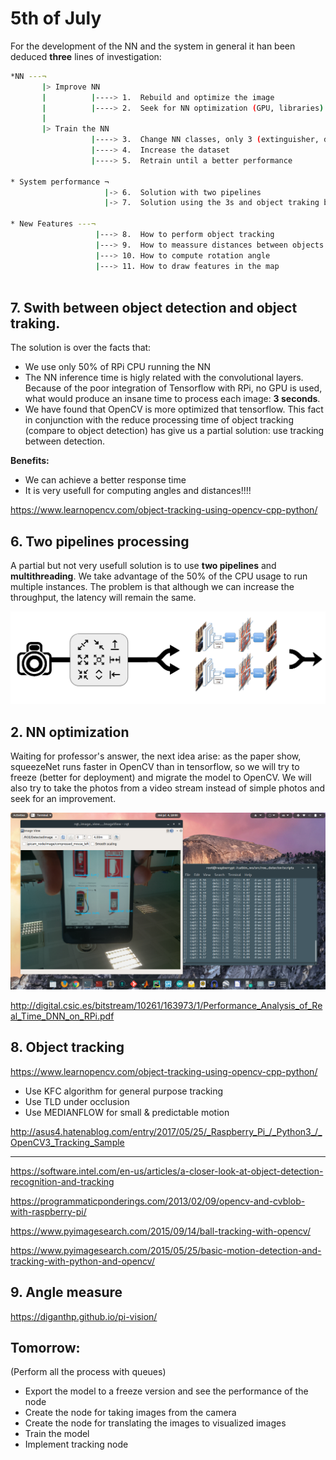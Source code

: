 # 5th of July
For the development of the NN and the system in general it han been deduced **three** lines of investigation:

```bash
*NN ---¬
       |> Improve NN 
       |          |----> 1.  Rebuild and optimize the image
       |          |----> 2.  Seek for NN optimization (GPU, libraries)
       |
       |> Train the NN
                  |----> 3.  Change NN classes, only 3 (extinguisher, door, exit sign)
                  |----> 4.  Increase the dataset
                  |----> 5.  Retrain until a better performance

* System performance ¬
                     |-> 6.  Solution with two pipelines
                     |-> 7.  Solution using the 3s and object traking between frames

* New Features ---¬
                   |---> 8.  How to perform object tracking
                   |---> 9.  How to meassure distances between objects
                   |---> 10. How to compute rotation angle
                   |---> 11. How to draw features in the map
       
```

## 7. Swith between object detection and object traking.
The solution is over the facts that:
* We use only 50% of RPi CPU running the NN
* The NN inference time is higly related with the convolutional layers. Because of the poor integration of Tensorflow with RPi, no          GPU is used, what would produce an insane time to process each image: **3 seconds**.
* We have found that OpenCV is more optimized that tensorflow. This fact in conjunction with the reduce processing time of object tracking (compare to object detection) has give us a partial solution: use tracking between detection.

**Benefits:**
* We can achieve a better response time
* It is very usefull for computing angles and distances!!!!

https://www.learnopencv.com/object-tracking-using-opencv-cpp-python/

## 6. Two pipelines processing
A partial but not very usefull solution is to use **two pipelines** and **multithreading**. We take advantage of the 50% of the CPU usage to run multiple instances. The problem is that although we can increase the throughput, the latency will remain the same.

![alt text](https://github.com/vmarlasco/hello-world/blob/journalist/journal/07_05/TwoPipeline.png "Two pipeline approach")

## 2. NN optimization
Waiting for professor's answer, the next idea arise: as the paper show, squeezeNet runs faster in OpenCV than in tensorflow, so we will try to freeze (better for deployment) and migrate the model to OpenCV. We will also try to take the photos from a video stream instead of simple photos and seek for an improvement.

![alt text](https://github.com/vmarlasco/hello-world/blob/journalist/journal/07_05/InferenceTime_v00.png "Inference Time")

http://digital.csic.es/bitstream/10261/163973/1/Performance_Analysis_of_Real_Time_DNN_on_RPi.pdf


## 8. Object tracking
https://www.learnopencv.com/object-tracking-using-opencv-cpp-python/

* Use KFC algorithm for general purpose tracking
* Use TLD under occlusion
* Use  MEDIANFLOW for small & predictable motion

http://asus4.hatenablog.com/entry/2017/05/25/_Raspberry_Pi_/_Python3_/_OpenCV3_Tracking_Sample

--------------------- ------------------------------------- ------------------------------------------------------ ------------

https://software.intel.com/en-us/articles/a-closer-look-at-object-detection-recognition-and-tracking

https://programmaticponderings.com/2013/02/09/opencv-and-cvblob-with-raspberry-pi/

https://www.pyimagesearch.com/2015/09/14/ball-tracking-with-opencv/

https://www.pyimagesearch.com/2015/05/25/basic-motion-detection-and-tracking-with-python-and-opencv/

## 9. Angle measure
https://diganthp.github.io/pi-vision/


## Tomorrow:
(Perform all the process with queues)
* Export the model to a freeze version and see the performance of the node
* Create the node for taking images from the camera
* Create the node for translating the images to visualized images
* Train the model
* Implement tracking node
